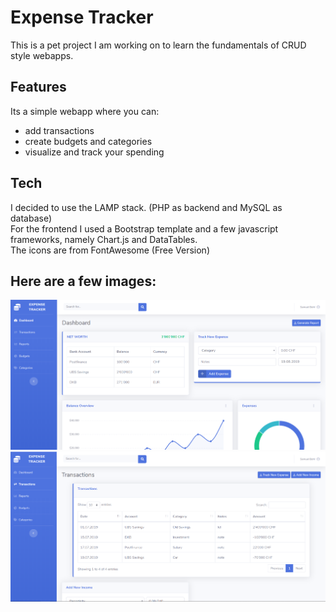 # Expense Tracker
This is a pet project I am working on to learn the fundamentals of CRUD style webapps.

## Features
Its a simple webapp where you can:
  * add transactions
  * create budgets and categories
  * visualize and track your spending
  
## Tech
I decided to use the LAMP stack. (PHP as backend and MySQL as database) <br>
For the frontend I used a Bootstrap template and a few javascript frameworks, namely Chart.js and DataTables. <br>
The icons are from FontAwesome (Free Version) 

## Here are a few images:
<img src="/images/expensetracker1.png" width="600">
<img src="/images/expensetracker2.png" width="600">
